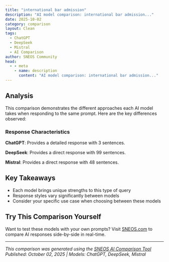 ```yaml
---
title: "international bar admission"
description: "AI model comparison: international bar admission..."
date: 2025-10-02
category: comparison
layout: Clean
tags:
  - ChatGPT
  - DeepSeek
  - Mistral
  - AI Comparison
author: SNEOS Community
head:
  - - meta
    - name: description
      content: "AI model comparison: international bar admission..."
---
```


<ChatComparison
  title="international bar admission"
  prompt="international bar admission"
  :responses='{
    "ChatGPT": "\u0022International bar admission\u0022 typically refers to the process or status by which a lawyer or legal professional is admitted to practice law in a jurisdiction outside of their home country. This can involve passing another country\u2019s bar exam, fulfilling specific legal education requirements, or meeting other criteria established by that jurisdiction\u0027s bar association or regulatory body.\n\nIf you have a specific question about international bar admission, such as requirements for a particular country, eligibility, or procedures, please let me know, and I can provide more detailed information!",
    "DeepSeek": "Of course. This is a complex topic, as there is no single \u0022international bar admission.\u0022 Instead, lawyers seeking to practice in a country other than the one where they originally qualified must navigate the specific legal licensing requirements of that target country.\n\nHere is a comprehensive guide to the general pathways, key considerations, and major jurisdictions.\n\n### The Core Concept: Admission is National, Not International\n\nEach country (and in federations like the US and Canada, each state or province) has its own sovereign right to regulate who can practice law within its borders. There is no global license or \u0022international bar.\u0022\n\nThe process for a foreign-educated lawyer is typically called **\u0022requalification\u0022** or **\u0022foreign lawyer admission.\u0022**\n\n---\n\n### Common Pathways for Foreign Lawyers\n\nWhile requirements vary drastically, most countries offer one or more of the following pathways:\n\n#### 1. The \u0022Bar Exam\u0022 Route\nYou sit for the local bar examination, often with some concessions based on your existing qualifications.\n*   **Prime Example: The United States**\n    *   Each state sets its own rules. Most states allow foreign-trained lawyers to sit for the bar exam, but they have strict requirements for evaluating their foreign law degree.\n    *   Typically, you must demonstrate that your initial law degree (e.g., LL.B.) is equivalent to an American J.D. This often involves a detailed credential evaluation.\n    *   Some states (like New York) are more welcoming than others. New York allows lawyers from common law countries (e.g., the UK, Canada, Australia) to sit for the bar exam, sometimes after completing an LL.M. degree from an ABA-approved law school.\n    *   **California** has its own unique and detailed evaluation process but is also a popular destination for foreign lawyers.\n\n#### 2. The \u0022Conversion Exam / Transfer\u0022 Route\nYou take a series of specialized exams that cover the core subjects of the local law, but you are exempt from the full law degree requirement.\n*   **Prime Example: England and Wales**\n    *   The Solicitors Regulation Authority (SRA) has a **Qualified Lawyers Transfer Scheme (QLTS)**, which is being replaced by the **Qualified Lawyers Work Experience (QLWE)** pathway. This involves demonstrating relevant legal work experience and passing the Solicitors Qualifying Examination (SQE).\n    *   For barristers, the process is managed by the Bar Standards Board (BSB) and is highly individualized.\n*   **Other Examples:**\n    *   **Canada:** Each province has its own process. In Ontario, for example, foreign-trained lawyers must go through the National Committee on Accreditation (NCA), which assesses their credentials and typically requires them to pass 5-10 core Canadian law exams before they can enter the provincial bar admission program.\n    *   **Australia:** Similar to the UK, each state has a legal profession admission board. Foreign lawyers typically must have their qualifications assessed and may need to complete \u0022top-up\u0022 subjects or practical legal training (PLT).\n\n#### 3. The \u0022Limited Practice / Foreign Law Consultant\u0022 Route\nYou register as a \u0022Foreign Legal Consultant\u0022 (FLC). This allows you to advise on the law of your home jurisdiction and international law, but **not** on the host country\u0027s domestic law.\n*   This is a great option for lawyers working in international firms, in-house for multinational corporations, or in specialized areas like international arbitration.\n*   Jurisdictions with well-established FLC regimes include **New York, England \u0026 Wales, Hong Kong, Singapore, and several U.S. states.**\n\n#### 4. The \u0022Double Degree / LL.M. Pathway\u0022\nSome jurisdictions allow you to \u0022bridge\u0022 your foreign qualification by completing a local law degree (LL.B./J.D.) or a Master of Laws (LL.M.). The LL.M. is often a key stepping stone in the U.S. and UK for meeting the academic requirements to sit for the bar or transfer exams.\n\n---\n\n### Key Considerations and Challenges\n\n1.  **Jurisdiction Selection:** Your strategy depends entirely on where you want to practice. Research that specific jurisdiction\u0027s legal regulatory body.\n2.  **Language Proficiency:** You will almost always need to demonstrate professional-level fluency in the official language(s) of the legal system.\n3.  **Cost and Time:** These processes are expensive and time-consuming. Bar exam prep courses, application fees, and potential tuition for an LL.M. can amount to tens of thousands of dollars.\n4.  **Character and Fitness:** All jurisdictions will conduct a thorough background check to ensure you are of good moral character.\n5.  **Immigration Status:** You must secure the appropriate visa or work permit to live and work in the country, which is a separate process from bar admission.\n\n---\n\n### Major Jurisdictions at a Glance\n\n| Jurisdiction | Governing Body | Primary Pathway for Foreign Lawyers | Key Point |\n| :--- | :--- | :--- | :--- |\n| **New York, USA** | New York State Board of Law Examiners | Bar Exam Route (often with a qualifying LL.M.) | One of the most popular and accessible U.S. jurisdictions for foreign lawyers. |\n| **England \u0026 Wales** | Solicitors Regulation Authority (SRA) | Conversion Route (SQE) | The new SQE system standardizes the path for both domestic and foreign lawyers. |\n| **Ontario, Canada** | Law Society of Ontario (LSO) | Conversion Route (via NCA exams) | The NCA process is rigorous and specific, requiring exams in core Canadian law subjects. |\n| **Singapore** | Singapore Institute of Legal Education (SILE) | Bar Exam Route or Foreign Lawyer Exam | Has specific rules for \u0022recognized\u0022 jurisdictions and a difficult Bar exam for others. |\n| **Hong Kong** | Law Society of Hong Kong | Conversion Exams or Admission based on Reciprocity | Relatively accessible for commonwealth lawyers, but political changes may affect future rules. |\n| **European Union** | Varies by Member State | **EU Directive** facilitates recognition for EU lawyers. For non-EU, it\u0027s a complex, country-by-country process. | Germany and France, for instance, often require a full second law degree and state exam. |\n\n### Actionable First Steps\n\n1.  **Define Your Goal:** Be specific. \u0022I want to practice U.S. securities law in New York\u0022 is a much better starting point than \u0022I want an international law license.\u0022\n2.  **Research the Specific Jurisdiction:** Find the official website of the bar or law society for that state or country. This is the only source of definitive, up-to-date information.\n3.  **Evaluate Your Credentials:** Contact the relevant governing body early to understand how your law degree and experience will be assessed.\n4.  **Consider an LL.M.:** For many, a strategic LL.M. in the target country is the most effective way to meet academic requirements, build a network, and prepare for the bar exam.\n\nNavigating international bar admission is a significant undertaking, but with careful research and planning, it is an achievable goal for qualified and determined lawyers.",
    "Mistral": "International bar admission refers to the process by which lawyers qualify to practice law in countries other than where they initially qualified. The requirements and procedures for international bar admission vary significantly from one jurisdiction to another. Here are some general steps and considerations for lawyers seeking international bar admission:\n\n### 1. **Research Requirements**\n   - **Jurisdiction-Specific Rules:** Each country has its own set of rules and requirements for bar admission. Research the specific requirements for the jurisdiction where you wish to practice.\n   - **Eligibility Criteria:** Understand the eligibility criteria, which may include educational qualifications, work experience, language proficiency, and character and fitness requirements.\n\n### 2. **Educational Qualifications**\n   - **Law Degree:** Most jurisdictions require a law degree from a recognized institution. Some may require additional coursework or a specific type of law degree (e.g., LL.B., J.D., LL.M.).\n   - **Foreign Legal Education:** Some countries may require foreign-trained lawyers to complete additional legal education or a conversion course.\n\n### 3. **Examinations**\n   - **Bar Exam:** Many jurisdictions require candidates to pass a bar exam. The format and content of the exam can vary widely.\n   - **Language Proficiency:** Some countries may require proficiency in the local language, which may be assessed through a language exam.\n\n### 4. **Practical Training**\n   - **Articleship/Traineeship:** Some jurisdictions require a period of practical training, often referred to as articleship or traineeship, under the supervision of a qualified lawyer.\n   - **Work Experience:** Prior legal work experience may be a requirement or an advantage in some jurisdictions.\n\n### 5. **Character and Fitness**\n   - **Background Check:** Most jurisdictions conduct a background check to ensure candidates meet character and fitness standards.\n   - **References:** You may need to provide references from legal professionals or other reputable individuals.\n\n### 6. **Application Process**\n   - **Application Form:** Complete the application form provided by the relevant bar association or regulatory body.\n   - **Supporting Documents:** Submit all required supporting documents, which may include transcripts, certificates, references, and identification documents.\n   - **Fees:** Pay any applicable fees for the application process and examinations.\n\n### 7. **Interviews and Assessments**\n   - **Interview:** Some jurisdictions may require an interview as part of the admission process.\n   - **Assessment:** Additional assessments, such as practical skills assessments, may be required.\n\n### 8. **Reciprocity Agreements**\n   - **Mutual Recognition:** Some countries have reciprocity agreements that allow lawyers from certain jurisdictions to practice with fewer requirements. Check if such agreements exist between your home jurisdiction and the target jurisdiction.\n\n### 9. **Continuing Legal Education (CLE)**\n   - **Ongoing Requirements:** Once admitted, you may need to fulfill continuing legal education requirements to maintain your license to practice.\n\n### 10. **Professional Conduct**\n   - **Ethical Standards:** Familiarize yourself with the ethical standards and professional conduct rules of the jurisdiction where you wish to practice.\n\n### Examples of International Bar Admission Processes:\n- **United States:** Each state has its own bar admission process, often involving a bar exam, the Multistate Professional Responsibility Examination (MPRE), and a character and fitness evaluation.\n- **United Kingdom:** Foreign-trained lawyers may need to complete the Qualified Lawyers Transfer Scheme (QLTS) or the Solicitors Qualifying Examination (SQE).\n- **Australia:** Lawyers may need to complete a Practical Legal Training (PLT) course and apply to the relevant state or territory\u0027s legal admitting authority.\n- **Canada:** Each province has its own bar admission process, often involving a bar exam and a period of articleship.\n\n### Conclusion\nInternational bar admission is a complex process that requires careful planning and preparation. It is essential to thoroughly research the specific requirements of the jurisdiction where you wish to practice and to seek guidance from legal professionals or regulatory bodies as needed."
  }'
  published-date="00:42"
/>

## Analysis

This comparison demonstrates the different approaches each AI model takes when responding to the same prompt. Here are the key differences observed:

### Response Characteristics

**ChatGPT**: Provides a detailed response with 3 sentences. 

**DeepSeek**: Provides a direct response with 99 sentences. 

**Mistral**: Provides a direct response with 48 sentences. 

## Key Takeaways

- Each model brings unique strengths to this type of query
- Response styles vary significantly between models
- Consider your specific use case when choosing between these models

## Try This Comparison Yourself

Want to test these models with your own prompts? Visit [SNEOS.com](https://sneos.com) to compare AI responses side-by-side in real-time.

---

*This comparison was generated using the [SNEOS AI Comparison Tool](https://sneos.com)*
*Published: October 02, 2025 | Models: ChatGPT, DeepSeek, Mistral*
